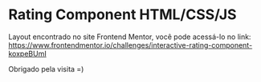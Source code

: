 # Rating Component HTML/CSS/JS

Layout encontrado no site Frontend Mentor, você pode acessá-lo no link: https://www.frontendmentor.io/challenges/interactive-rating-component-koxpeBUmI

Obrigado pela visita =)

